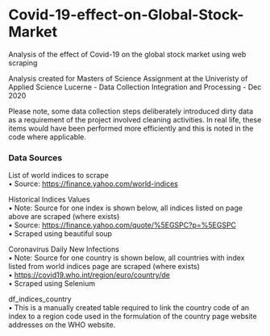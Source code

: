 # Covid-19-effect-on-Global-Stock-Market
Analysis of the effect of Covid-19 on the global stock market using web scraping

Analysis created for Masters of Science Assignment at the Univeristy of Applied Science Lucerne - Data Collection Integration and Processing - Dec 2020

Please note, some data collection steps deliberately introduced dirty data as a requirement of the project involved cleaning activities. In real life, these items would have been performed more efficiently and this is noted in the code where applicable.

### Data Sources

List of world indices to scrape  
• Source: https://finance.yahoo.com/world-indices

Historical Indices Values  
• Note: Source for one index is shown below, all indices listed on page above are scraped (where exists)  
• Source: https://finance.yahoo.com/quote/%5EGSPC?p=%5EGSPC   
• Scraped using beautiful soup  

Coronavirus Daily New Infections  
• Note: Source for one country is shown below, all countries with index listed from world indices page are scraped (where exists)  
• https://covid19.who.int/region/euro/country/de  
• Scraped using Selenium  

df_indices_country  
• This is a manually created table required to link the country code of an index to a region code used in the formulation of the country page website addresses on the WHO website.
